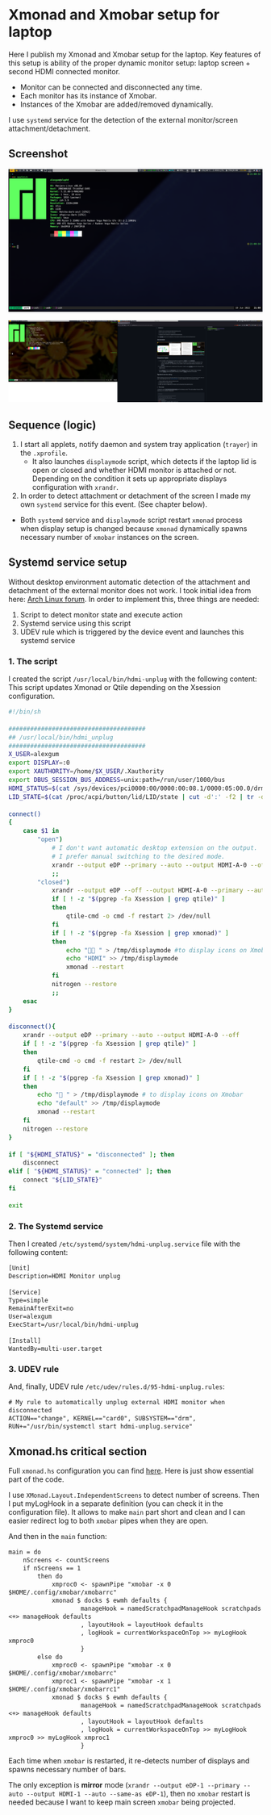 # Xmonad and Xmobar setup for laptop

Here I publish my Xmonad and Xmobar setup for the laptop.
Key features of this setup is ability of the proper dynamic monitor setup: laptop screen + second HDMI connected monitor.

- Monitor can be connected and disconnected any time.
- Each monitor has its instance of Xmobar.
- Instances of the Xmobar are added/removed dynamically.

I use `systemd` service for the detection of the external monitor/screen attachment/detachment.

## Screenshot

![Single screen shot](./screenshot/single_screen.png)

![Dual screen shot](./screenshot/dual_screen.png)

## Sequence (logic)

1. I start all applets, notify daemon and system tray application (`trayer`) in the `.xprofile`.
    - It also launches `displaymode` script, which detects if the laptop lid is open or closed and whether HDMI monitor is attached or not. Depending on the condition it sets up appropriate displays configuration with `xrandr`.
2. In order to detect attachment or detachment of the screen I made my own `systemd` service for this event. (See chapter below).
  - Both `systemd` service and `displaymode` script restart `xmonad` process when display setup is changed because `xmonad` dynamically spawns necessary number of `xmobar` instances on the screen.

## Systemd service setup

Without desktop environment automatic detection of the attachment and detachment of the external monitor does not work.
I took initial idea from here: [Arch Linux forum](https://bbs.archlinux.org/viewtopic.php?id=170294).
In order to implement this, three things are needed:

1. Script to detect monitor state and execute action
2. Systemd service using this script
3. UDEV rule which is triggered by the device event and launches this systemd service

### 1. The script

I created the script `/usr/local/bin/hdmi-unplug` with the following content:
This script updates Xmonad or Qtile depending on the Xsession configuration.

```sh
#!/bin/sh

######################################
## /usr/local/bin/hdmi_unplug
######################################
X_USER=alexgum
export DISPLAY=:0
export XAUTHORITY=/home/$X_USER/.Xauthority
export DBUS_SESSION_BUS_ADDRESS=unix:path=/run/user/1000/bus
HDMI_STATUS=$(cat /sys/devices/pci0000:00/0000:00:08.1/0000:05:00.0/drm/card0/card0-HDMI-A-1/status)
LID_STATE=$(cat /proc/acpi/button/lid/LID/state | cut -d':' -f2 | tr -d ' ')

connect()
{   
    case $1 in
        "open")
            # I don't want automatic desktop extension on the output.
            # I prefer manual switching to the desired mode.
            xrandr --output eDP --primary --auto --output HDMI-A-0 --off
            ;;
        "closed")
            xrandr --output eDP --off --output HDMI-A-0 --primary --auto
            if [ ! -z "$(pgrep -fa Xsession | grep qtile)" ]
            then
                qtile-cmd -o cmd -f restart 2> /dev/null
            fi
            if [ ! -z "$(pgrep -fa Xsession | grep xmonad)" ]
            then
                echo " " > /tmp/displaymode #to display icons on Xmobar
                echo "HDMI" >> /tmp/displaymode
                xmonad --restart
            fi
            nitrogen --restore
            ;;
    esac
}

disconnect(){
    xrandr --output eDP --primary --auto --output HDMI-A-0 --off
    if [ ! -z "$(pgrep -fa Xsession | grep qtile)" ]
    then
        qtile-cmd -o cmd -f restart 2> /dev/null
    fi
    if [ ! -z "$(pgrep -fa Xsession | grep xmonad)" ]
    then
        echo " " > /tmp/displaymode # to display icons on Xmobar
        echo "default" >> /tmp/displaymode
        xmonad --restart
    fi
    nitrogen --restore
}

if [ "${HDMI_STATUS}" = "disconnected" ]; then
    disconnect
elif [ "${HDMI_STATUS}" = "connected" ]; then
    connect "${LID_STATE}"
fi

exit
```

### 2. The Systemd service

Then I created `/etc/systemd/system/hdmi-unplug.service` file with the following content:

```text
[Unit]
Description=HDMI Monitor unplug

[Service]
Type=simple
RemainAfterExit=no
User=alexgum
ExecStart=/usr/local/bin/hdmi-unplug

[Install]
WantedBy=multi-user.target
```

### 3. UDEV rule

And, finally, UDEV rule `/etc/udev/rules.d/95-hdmi-unplug.rules`:

```text
# My rule to automatically unplug external HDMI monitor when disconnected
ACTION=="change", KERNEL=="card0", SUBSYSTEM=="drm", RUN+="/usr/bin/systemctl start hdmi-unplug.service"
```

## Xmonad.hs critical section

Full `xmonad.hs` configuration you can find [here](.xmonad/xmonad.hs). Here is just show essential part of the code.

I use `XMonad.Layout.IndependentScreens` to detect number of screens.
Then I put myLogHook in a separate definition (you can check it in the configuration file). It allows to make `main` part short and clean and I can easier redirect log to both `xmobar` pipes when they are open.

And then in the `main` function:

```
main = do
    nScreens <- countScreens
    if nScreens == 1
        then do 
            xmproc0 <- spawnPipe "xmobar -x 0 $HOME/.config/xmobar/xmobarrc"
            xmonad $ docks $ ewmh defaults {
                    manageHook = namedScratchpadManageHook scratchpads <+> manageHook defaults
                    , layoutHook = layoutHook defaults
                    , logHook = currentWorkspaceOnTop >> myLogHook xmproc0
                    }
        else do
            xmproc0 <- spawnPipe "xmobar -x 0 $HOME/.config/xmobar/xmobarrc"
            xmproc1 <- spawnPipe "xmobar -x 1 $HOME/.config/xmobar/xmobarrc1"
            xmonad $ docks $ ewmh defaults {
                    manageHook = namedScratchpadManageHook scratchpads <+> manageHook defaults
                    , layoutHook = layoutHook defaults
                    , logHook = currentWorkspaceOnTop >> myLogHook xmproc0 >> myLogHook xmproc1
                    }
```

Each time when `xmobar` is restarted, it re-detects number of displays and spawns necessary number of bars.

The only exception is **mirror** mode (`xrandr --output eDP-1 --primary --auto --output HDMI-1 --auto --same-as eDP-1`), then no `xmobar` restart is needed because I want to keep main screen `xmobar` being projected.
